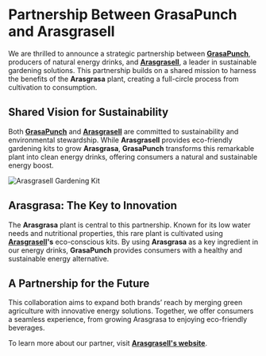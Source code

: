 # Partnership Between GrasaPunch and Arasgrasell

We are thrilled to announce a strategic partnership between **[GrasaPunch](https://grasapunch.live/)**, producers of natural energy drinks, and **[Arasgrasell](https://arasgrasell.kusmicrew.cloud/)**, a leader in sustainable gardening solutions. This partnership builds on a shared mission to harness the benefits of the **Arasgrasa** plant, creating a full-circle process from cultivation to consumption.

## Shared Vision for Sustainability

Both **[GrasaPunch](https://grasapunch.live/)** and **[Arasgrasell](https://arasgrasell.kusmicrew.cloud/)** are committed to sustainability and environmental stewardship. While **Arasgrasell** provides eco-friendly gardening kits to grow **Arasgrasa**, **GrasaPunch** transforms this remarkable plant into clean energy drinks, offering consumers a natural and sustainable energy boost.

![Arasgrasell Gardening Kit](https://arasgrasell.kusmicrew.cloud/wp-content/uploads/2024/09/DALL%C2%B7E-2024-09-14-10.46.15-A-realistic-gardening-kit-displayed-as-a-product-advertisement.-The-kit-includes-a-sleek-pink-flower-pot-with-a-modern-ceramic-design-a-small-packet-.webp)

## Arasgrasa: The Key to Innovation

The **Arasgrasa** plant is central to this partnership. Known for its low water needs and nutritional properties, this rare plant is cultivated using **[Arasgrasell](https://arasgrasell.kusmicrew.cloud/)'s** eco-conscious kits. By using **Arasgrasa** as a key ingredient in our energy drinks, **GrasaPunch** provides consumers with a healthy and sustainable energy alternative.

## A Partnership for the Future

This collaboration aims to expand both brands’ reach by merging green agriculture with innovative energy solutions. Together, we offer consumers a seamless experience, from growing Arasgrasa to enjoying eco-friendly beverages.

To learn more about our partner, visit **[Arasgrasell's website](https://arasgrasell.kusmicrew.cloud/)**.
